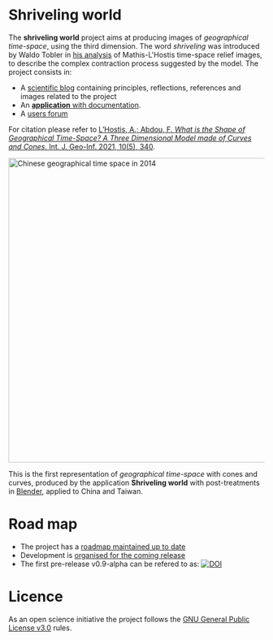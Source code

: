 # Shriveling world

The __shriveling world__ project aims at producing images of _geographical time-space_, using the third dimension. The word _shriveling_ was introduced by Waldo Tobler in [his analysis](https://people.geog.ucsb.edu/~tobler/presentations/The-shriveling-world.pdf) of Mathis-L'Hostis time-space relief images, to describe the complex contraction process suggested by the model. The project consists in:

- A [scientific blog](https://timespace.hypotheses.org/) containing principles, reflections, references and images related to the project
- An [__application__ with documentation](https://theworldisnotflat.github.io/shriveling_world/marks/index).
- A [users forum](https://github.com/theworldisnotflat/shriveling_world/discussions)

For citation please refer to [L’Hostis, A.; Abdou, F. _What is the Shape of Geographical Time-Space? A Three Dimensional Model made of Curves and Cones_. Int. J. Geo-Inf. 2021, 10(5), 340](https://doi.org/10.3390/ijgi10050340).

<img alt="Chinese geographical time space in 2014" src="https://neocarto.hypotheses.org/files/2021/04/f_Chine_v06.png" width="600">

This is the first representation of _geographical time-space_ with cones and curves, produced by the application __Shriveling world__ with post-treatments in [Blender](https://www.blender.org), applied to China and Taiwan.

# Road map

-   The project has a [roadmap maintained up to date](https://github.com/theworldisnotflat/shriveling_world/wiki)
-   Development is [organised for the coming release](https://github.com/theworldisnotflat/shriveling_world/projects)
-   The first pre-release v0.9-alpha can be refered to as: [![DOI](https://zenodo.org/badge/66025665.svg)](https://zenodo.org/badge/latestdoi/66025665)


# Licence

As an open science initiative the project follows the [GNU General Public License v3.0](https://github.com/theworldisnotflat/shriveling_world/blob/master/LICENSE) rules.

